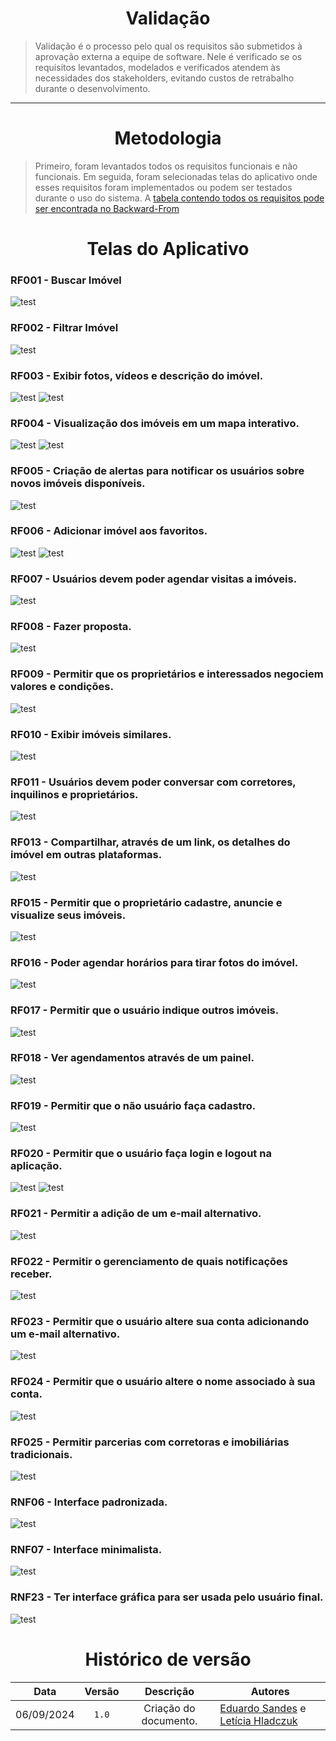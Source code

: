 <center>

# Validação

</center>

> Validação é o processo pelo qual os requisitos são submetidos à aprovação externa a equipe de software. Nele é verificado se os requisitos levantados, modelados e verificados atendem às necessidades dos stakeholders, evitando custos de retrabalho durante o desenvolvimento.

---
<center>

# Metodologia

</center>

> Primeiro, foram  levantados todos os requisitos funcionais e não funcionais. Em seguida, foram selecionadas telas do aplicativo onde esses requisitos foram implementados ou podem ser testados durante o uso do sistema.
> A [tabela contendo todos os requisitos pode ser encontrada no Backward-From](./backward.md#requisitos-funcionais)

<center>

# Telas do Aplicativo

</center>

### RF001 - Buscar Imóvel
![test](/docs/assets/RF001.png)

### RF002 - Filtrar Imóvel
![test](/docs/assets/RF002.png)

### RF003 - Exibir fotos, vídeos e descrição do imóvel.
![test](/docs/assets/RF003-1.png)
![test](/docs/assets/RF003-2.png)

### RF004 - Visualização dos imóveis em um mapa interativo.
![test](/docs/assets/RF004-1.png)
![test](/docs/assets/RF004-2.png)

### RF005 - Criação de alertas para notificar os usuários sobre novos imóveis disponíveis.
![test](/docs/assets/RF005.png)

### RF006 - Adicionar imóvel aos favoritos.
![test](/docs/assets/RF006-2.png)
![test](/docs/assets/RF006-1.png)

### RF007 - Usuários devem poder agendar visitas a imóveis. 
![test](/docs/assets/RF007.jpg)

### RF008 - Fazer proposta.
![test](/docs/assets/RF008.png)

### RF009 - Permitir que os proprietários e interessados negociem valores e condições.
![test](/docs/assets/RF009.png)

### RF010 - Exibir imóveis similares.
![test](/docs/assets/RF010.png)

### RF011 - Usuários devem poder conversar com corretores, inquilinos e proprietários.
![test](/docs/assets/RF011.png)

### RF013 - Compartilhar, através de um link, os detalhes do imóvel em outras plataformas.
![test](/docs/assets/RF013.png)

### RF015 - Permitir que o proprietário cadastre, anuncie e visualize seus imóveis.
![test](/docs/assets/RF015.png)

### RF016 - Poder agendar horários para tirar fotos do imóvel.
![test](/docs/assets/RF016.png)

### RF017 - Permitir que o usuário indique outros imóveis.
![test](/docs/assets/RF017.png)

### RF018 - Ver agendamentos através de um painel.
![test](/docs/assets/RF018.png)

### RF019 - Permitir que o não usuário faça cadastro.
![test](/docs/assets/RF019.png)

### RF020 - Permitir que o usuário faça login e logout na aplicação.
![test](/docs/assets/RF020-1.png)
![test](/docs/assets/RF020-2.png)

### RF021 - Permitir a adição de um e-mail alternativo.
![test](/docs/assets/RF021.png)

### RF022 - Permitir o gerenciamento de quais notificações receber.
![test](/docs/assets/RF022.png)

### RF023 - Permitir que o usuário altere sua conta adicionando um e-mail alternativo.
![test](/docs/assets/RF021.png)

### RF024 - Permitir que o usuário altere o nome associado à sua conta.
![test](/docs/assets/RF024.png)

### RF025 - Permitir parcerias com corretoras e imobiliárias tradicionais.
![test](/docs/assets/RF025.png)

### RNF06 - Interface padronizada.
![test](/docs/assets/RNF007.png)

### RNF07 - Interface minimalista.
![test](/docs/assets/RNF006.png)

### RNF23 - Ter interface gráfica para ser usada pelo usuário final.
![test](/docs/assets/RNF007.png)


<center>

# Histórico de versão

</center>

<div style="margin: 0 auto; width: fit-content;">

|    Data    | Versão |       Descrição       | Autores                                          |
|:----------:|:------:|:---------------------:|--------------------------------------------------|
| 06/09/2024 | `1.0`  | Criação do documento. | [Eduardo Sandes](https://github.com/DiceRunner714) e [Letícia Hladczuk](https://github.com/HladczukLe)|

</div>